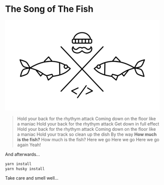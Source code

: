 # The Song of The Fish

![herring](./public/hooly-herrings.png)

> Hold your back for the rhythym attack
> Coming down on the floor like a maniac
> Hold your back for the rhythym attack
> Get down in full effect
> Hold your back for the rhythym attack
> Coming down on the floor like a maniac
> Hold your track so clean up the dish
> By the way
> **How much is the fish?**
> How much is the fish?
> Here we go
> Here we go
> Here we go again
> Yeah!

And afterwards...

```
yarn install
yarn husky install
```

Take care and smell well...
